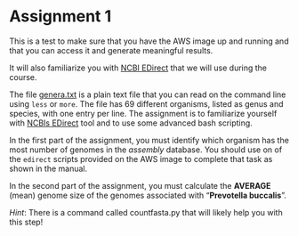 # Assignment 1

This is a test to make sure that you have the AWS image up and running and that you can access it and generate meaningful results.

It will also familiarize you with [NCBI EDirect](../Databases/NCBI_Edirect.html) that we will use during the course.

The file [genera.txt](https://raw.githubusercontent.com/linsalrob/ComputationalGenomicsManual/master/Assignments/Assignment1/genera.txt) is a plain text file that you can read on the command line using `less` or `more`. The file has 69 different organisms, listed as genus and species, with one entry per line. The assignment is to familiarize yourself with [NCBIs EDirect](../../Databases/NCBI_Edirect.md) tool and to use some advanced bash scripting.

In the first part of the assignment, you must identify which organism has the most number of genomes in the *assembly* database. You should use on of the `edirect` scripts provided on the AWS image to complete that task as shown in the manual.

In the second part of the assignment, you must calculate the **AVERAGE** (mean) genome size of the genomes associated with “**Prevotella buccalis**”. 

*Hint*: There is a command called countfasta.py that will likely help you with this step!